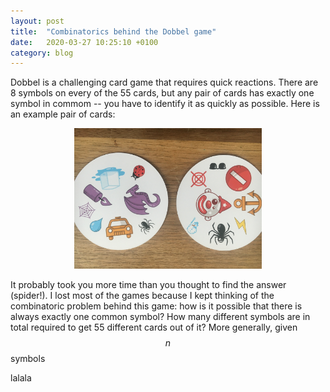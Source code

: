 ```yaml
---
layout: post
title:  "Combinatorics behind the Dobbel game"
date:   2020-03-27 10:25:10 +0100
category: blog
---
```


Dobbel is a challenging card game that requires quick reactions. There are 8 symbols on every of the 55 cards, but any pair of cards has exactly one symbol in commom -- you have to identify it as quickly as possible. Here is an example pair of cards:

<div style="text-align: center"><img src="/assets/pics/dobbel.JPG" width="300" /></div>

It probably took you more time than you thought to find the answer (spider!). I lost most of the games because I kept thinking of the combinatoric problem behind this game: how is it possible that there is always exactly one common symbol? How many different symbols are in total required to get 55 different cards out of it? More generally, given $$n$$  symbols 

lalala
<script src="https://cdn.mathjax.org/mathjax/latest/MathJax.js?config=TeX-AMS-MML_HTMLorMML" type="text/javascript" ></script>
